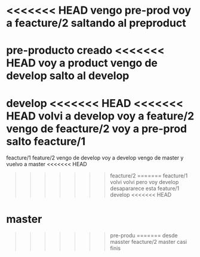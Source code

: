 <<<<<<< HEAD
vengo pre-prod voy a feacture/2
saltando al preproduct
=======
pre-producto creado
<<<<<<< HEAD
voy a product vengo de develop
salto al develop
=======
develop
<<<<<<< HEAD
<<<<<<< HEAD
volvi a develop voy a feature/2
vengo de feacture/2 voy a pre-prod
salto feacture/1
=======
feacture/1
feature/2
vengo de develop voy a develop
vengo de master y vuelvo a master
<<<<<<< HEAD
>>>>>>> feacture/2
=======
feacture/1
volvi
volvi pero voy develop desapararece esta
>>>>>>> feature/1
>>>>>>> develop
<<<<<<< HEAD

master
=======
>>>>>>> pre-produ
=======
desde masster
>>>>>>> feacture/2
>>>>>>> master
casi finis